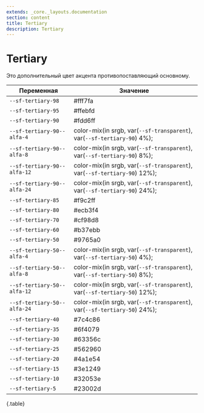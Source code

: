 ```yaml
---
extends: _core._layouts.documentation
section: content
title: Tertiary
description: Tertiary
---
```


# Tertiary

Это дополнительный цвет акцента противопоставляющий основному.

| Переменная                  | Значение                                              |
|-----------------------------|---------------------------------------------------------------------------|
| `--sf-tertiary-98`          | #fff7fa                                                                   |
| `--sf-tertiary-95`          | #ffebfd                                                                   |
| `--sf-tertiary-90`          | #fdd6ff                                                                   |
| `--sf-tertiary-90--alfa-4`  | color-mix(in srgb, var(`--sf-transparent`), var(`--sf-tertiary-90`) 4%);  |
| `--sf-tertiary-90--alfa-8`  | color-mix(in srgb, var(`--sf-transparent`), var(`--sf-tertiary-90`) 8%);  |
| `--sf-tertiary-90--alfa-12` | color-mix(in srgb, var(`--sf-transparent`), var(`--sf-tertiary-90`) 12%); |
| `--sf-tertiary-90--alfa-24` | color-mix(in srgb, var(`--sf-transparent`), var(`--sf-tertiary-90`) 24%); |
| `--sf-tertiary-85`          | #f9c2ff                                                                   |
| `--sf-tertiary-80`          | #ecb3f4                                                                   |
| `--sf-tertiary-70`          | #cf98d8                                                                   |
| `--sf-tertiary-60`          | #b37ebb                                                                   |
| `--sf-tertiary-50`          | #9765a0                                                                   |
| `--sf-tertiary-50--alfa-4`  | color-mix(in srgb, var(`--sf-transparent`), var(`--sf-tertiary-50`) 4%);  |
| `--sf-tertiary-50--alfa-8`  | color-mix(in srgb, var(`--sf-transparent`), var(`--sf-tertiary-50`) 8%);  |
| `--sf-tertiary-50--alfa-12` | color-mix(in srgb, var(`--sf-transparent`), var(`--sf-tertiary-50`) 12%); |
| `--sf-tertiary-50--alfa-24` | color-mix(in srgb, var(`--sf-transparent`), var(`--sf-tertiary-50`) 24%); |
| `--sf-tertiary-40`          | #7c4c86                                                                   |
| `--sf-tertiary-35`          | #6f4079                                                                   |
| `--sf-tertiary-30`          | #63356c                                                                   |
| `--sf-tertiary-25`          | #562960                                                                   |
| `--sf-tertiary-20`          | #4a1e54                                                                   |
| `--sf-tertiary-15`          | #3e1249                                                                   |
| `--sf-tertiary-10`          | #32053e                                                                   |
| `--sf-tertiary-5`           | #23002d                                                                   |
{.table}

